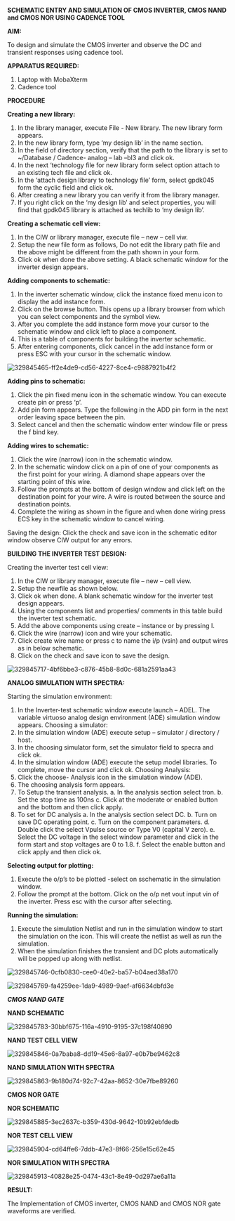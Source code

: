 **SCHEMATIC ENTRY AND SIMULATION OF CMOS INVERTER, CMOS NAND and CMOS NOR USING CADENCE TOOL**

**AIM:**

To design and simulate the CMOS inverter and observe the DC and transient responses using cadence tool.

**APPARATUS REQUIRED:**
 
1.	Laptop with MobaXterm
2.	Cadence tool
	
**PROCEDURE**

**Creating a new library:**
1.	In the library manager, execute File - New library. The new library form appears.
2.	In the new library form, type ‘my design lib’ in the name section.
3.	In the field of directory section, verify that the path to the library is set to ~/Database / Cadence- analog – lab –bl3 and click ok.
4.	In the next ‘technology file for new library form select option attach to an existing tech file and click ok.
5.	In the ‘attach design library to technology file’ form, select gpdk045 form the cyclic field and click ok.
6.	After creating a new library you can verify it from the library manager.
7.	If you right click on the ‘my design lib’ and select properties, you will find that gpdk045 library is attached as techlib to ‘my design lib’.

**Creating a schematic cell view:**

1.	In the CIW or library manager, execute file – new – cell viw.
2.	Setup the new file form as follows, Do not edit the library path file and the above might be different from the path shown in your form.
3.	Click ok when done the above setting. A black schematic window for the inverter design appears.

**Adding components to schematic:**

1.	In the inverter schematic window, click the instance fixed menu icon to display the add instance form.
2.	Click on the browse button. This opens up a library browser from which you can select components and the symbol view.
3.	After you complete the add instance form move your cursor to the schematic window and click left to place a component.
4.	This is a table of components for building the inverter schematic.
5.	After entering components, click cancel in the add instance form or press ESC with your cursor in the schematic window.

![329845465-ff2e4de9-cd56-4227-8ce4-c9887921b4f2](https://github.com/Krishnakumar284/VLSI-LAB-EXP-6/assets/160303010/4a9ec13b-7415-4b76-a239-ced36ad510c0)

**Adding pins to schematic:**

1.	Click the pin fixed menu icon in the schematic window. You can execute create pin or press ‘p’.
2.	Add pin form appears. Type the following in the ADD pin form in the next order leaving space between the pin.
3.	Select cancel and then the schematic window enter window file or press the f bind key.
   
**Adding wires to schematic:**

1.	Click the wire (narrow) icon in the schematic window.
2.	In the schematic window click on a pin of one of your components as the first point for your wiring. A diamond shape appears over the starting point of this wire.
3.	Follow the prompts at the bottom of design window and click left on the destination point for your wire. A wire is routed between the source and destination points.
4.	Complete the wiring as shown in the figure and when done wiring press ECS key in the schematic window to cancel wiring.

Saving the design:
	Click the check and save icon in the schematic editor window observe CIW output for any errors.

**BUILDING THE INVERTER TEST DESIGN:**

Creating the inverter test cell view:
1.	In the CIW or library manager, execute file – new – cell view.
2.	Setup the newfile as shown below.
3.	Click ok when done. A blank schematic window for the inverter test design appears.
4.	Using the components list and properties/ comments in this table build the inverter test schematic.
5.	Add the above components using create – instance or by pressing I.
6.	Click the wire (narrow) icon and wire your schematic.
7.	Click create wire name or press c to name the i/p (vsin) and output wires as in below schematic.
8.	Click on the check and save icon to save the design.
 
![329845717-4bf6bbe3-c876-45b8-8d0c-681a2591aa43](https://github.com/Krishnakumar284/VLSI-LAB-EXP-6/assets/160303010/5ae348a6-8e03-4ffa-a82a-b4589376a7f4)

**ANALOG SIMULATION WITH SPECTRA:**

Starting the simulation environment:
1.	In the Inverter-test schematic window execute launch – ADEL. The variable virtuoso analog design environment (ADE) simulation window appears.
Choosing a simulator:
1.	In the simulation window (ADE) execute setup – simulator / directory / host.
2.	In the choosing simulator form, set the simulator field to specra and click ok.
3.	In the simulation window (ADE) execute the setup model libraries.
To complete, move the cursor and click ok.
Choosing Analysis:
1.	Click the choose- Analysis icon in the simulation window (ADE).
2.	The choosing analysis form appears.
3.	To Setup the transient analysis.
a.	In the analysis section select tron.
b.	Set the stop time as 100ns
c.	Click at the moderate or enabled button and the bottom and then click apply.
4.	To set for DC analysis
a.	In the analysis section select DC.
b.	Turn on save DC operating point.
c.	Turn on the component parameters.
d.	Double click the select Vpulse source or Type V0 (capital V zero).
e.	Select the DC voltage in the select window parameter and click in the form start and stop voltages are 0 to 1.8.
f.	Select the enable button and click apply and then click ok.

**Selecting output for plotting:**

1.	Execute the o/p’s to be plotted  -select on sschematic in the simulation window.
2.	Follow the prompt at the bottom. Click on the o/p net vout input vin of the inverter. Press esc with the cursor after selecting.

**Running the simulation:**

1.	Execute the simulation Netlist and run in the simulation window to start the simulation on the icon. This will create the netlist as well as run the simulation.
2.	When the simulation finishes the transient and DC plots automatically will be popped up along with netlist.
 
![329845746-0cfb0830-cee0-40e2-ba57-b04aed38a170](https://github.com/Krishnakumar284/VLSI-LAB-EXP-6/assets/160303010/13094b7a-1eb6-4eb7-b32e-d2021ebccbdf)

![329845769-fa4259ee-1da9-4989-9aef-af6634dbfd3e](https://github.com/Krishnakumar284/VLSI-LAB-EXP-6/assets/160303010/8c7036c1-8f09-4a5e-a63d-03cf4ce5693f)

***CMOS NAND GATE***

**NAND SCHEMATIC**

![329845783-30bbf675-116a-4910-9195-37c198f40890](https://github.com/Krishnakumar284/VLSI-LAB-EXP-6/assets/160303010/e3ac9b7e-f514-491a-91d2-e640f3d6c45c)

**NAND TEST CELL VIEW**

![329845846-0a7baba8-dd19-45e6-8a97-e0b7be9462c8](https://github.com/Krishnakumar284/VLSI-LAB-EXP-6/assets/160303010/a27fa8dd-bd33-4f72-870b-56dc7060a9ce)

**NAND SIMULATION WITH SPECTRA**
 
![329845863-9b180d74-92c7-42aa-8652-30e7fbe89260](https://github.com/Krishnakumar284/VLSI-LAB-EXP-6/assets/160303010/edbc9a1e-fb7d-4f9e-a0de-8afa5054d630)

**CMOS NOR GATE**

**NOR SCHEMATIC**

![329845885-3ec2637c-b359-430d-9642-10b92ebfdedb](https://github.com/Krishnakumar284/VLSI-LAB-EXP-6/assets/160303010/523f62a7-96a5-4ce5-b066-2acf814caf5a)

**NOR TEST CELL VIEW**

![329845904-cd64ffe6-7ddb-47e3-8f66-256e15c62e45](https://github.com/Krishnakumar284/VLSI-LAB-EXP-6/assets/160303010/a9bc15b1-4e69-4f06-86de-d2fb02f95baf)

**NOR SIMULATION WITH SPECTRA**

![329845913-40828e25-0474-43c1-8e49-0d297ae6a11a](https://github.com/Krishnakumar284/VLSI-LAB-EXP-6/assets/160303010/88217526-4aac-48a8-9f99-aeb6c72f98e4)

**RESULT:**

The Implementation of CMOS inverter, CMOS NAND and CMOS NOR gate waveforms are verified.
